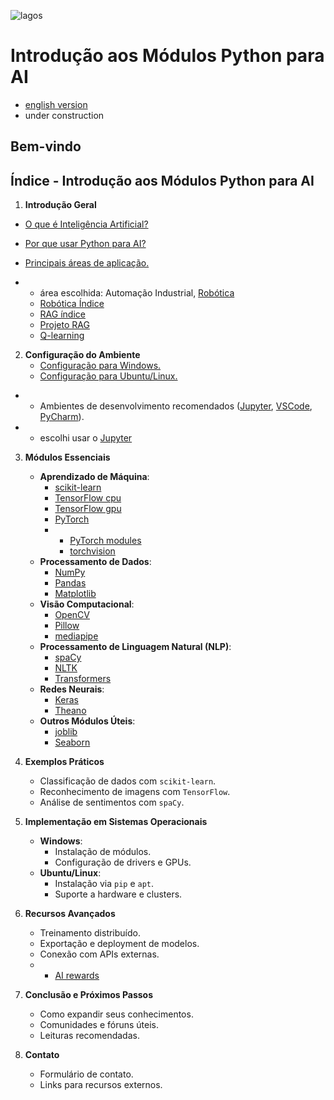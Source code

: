 ![lagos](https://github.com/0joseDark/my-AI-book/blob/main/images/lagos-.jpg)

# Introdução aos Módulos Python para AI
- [english version](https://github.com/0joseDark/my-AI-book/blob/main/doc-en/indice.md)
- under construction
## Bem-vindo

## Índice - Introdução aos Módulos Python para AI

1. **Introdução Geral**

 - [O que é Inteligência Artificial?](https://github.com/0joseDark/my-AI-book/blob/main/doc-2-pt/Intelig%C3%AAncia-Artificial.md)

 - [Por que usar Python para AI?](https://github.com/0joseDark/my-AI-book/blob/main/doc-2-pt/usar-Python.md)

 - [Principais áreas de aplicação.](https://github.com/0joseDark/my-AI-book/blob/main/doc-2-pt/%C3%A1reas-de-aplica%C3%A7%C3%A3o.md)

- - área escolhida: Automação Industrial, [Robótica](https://github.com/0joseDark/my-AI-book/blob/main/doc-3-pt/robots.md)
  - [Robótica Índice](https://github.com/0joseDark/my-AI-book/blob/main/doc-3-pt/%C3%ADndice-robotica.md)
  - [RAG índice](https://github.com/0joseDark/my-AI-book/blob/main/doc-1-pt/RAG-1.md)
  - [Projeto RAG](https://github.com/0joseDark/my-AI-book/blob/main/doc-3-pt/RAG-projeto.md)
  - [Q-learning](https://github.com/0joseDark/my-AI-book/blob/main/doc-3-pt/Q-learning.md)
2. **Configuração do Ambiente**
   - [Configuração para Windows.](https://github.com/0joseDark/my-AI-book/blob/main/doc-2-pt/Windows.md)
   - [Configuração para Ubuntu/Linux.](https://github.com/0joseDark/my-AI-book/blob/main/doc-2-pt/linux.md)
  - - Ambientes de desenvolvimento recomendados ([Jupyter](https://github.com/0joseDark/my-AI-book/blob/main/doc-2-pt/linux.md), [VSCode](https://github.com/0joseDark/my-AI-book/blob/main/doc-2-pt/VSCode.md), [PyCharm](https://github.com/0joseDark/my-AI-book/blob/main/doc-2-pt/PyCharm.md)).
   - - escolhi usar o [Jupyter](https://github.com/0joseDark/my-AI-book/blob/main/doc-3-pt/Notebook-Jupyter.md)

3. **Módulos Essenciais**
   - **Aprendizado de Máquina**:
     - [scikit-learn](https://github.com/0joseDark/my-AI-book/blob/main/doc-3-pt/scikit-learn.md)
     - [TensorFlow cpu](https://github.com/0joseDark/my-AI-book/blob/main/doc-3-pt/TensorFlow-cpu.md)
     - [TensorFlow gpu](https://github.com/0joseDark/my-AI-book/blob/main/doc-3-pt/TensorFlow-GPU.md)
     - [PyTorch](https://github.com/0joseDark/my-AI-book/blob/main/doc-3-pt/PyTorch.md)
     - - [PyTorch modules](https://github.com/0joseDark/my-AI-book/blob/main/doc-3-pt/list-PyTorch-modules.md)
       - [torchvision](https://github.com/0joseDark/my-AI-book/blob/main/doc-3-pt/torchvision.md)
   - **Processamento de Dados**:
     - [NumPy](https://github.com/0joseDark/my-AI-book/blob/main/doc-3-pt/NumPy.md)
     - [Pandas](https://github.com/0joseDark/my-AI-book/blob/main/doc-3-pt/Pandas.md)
     - [Matplotlib](https://github.com/0joseDark/my-AI-book/blob/main/doc-3-pt/Matplotlib.md)
   - **Visão Computacional**:
     - [OpenCV](https://github.com/0joseDark/my-AI-book/blob/main/doc-3-pt/OpenCV.md)
     - [Pillow](https://github.com/0joseDark/my-AI-book/blob/main/doc-3-pt/Pillow.md)
     - [mediapipe](https://github.com/0joseDark/my-AI-book/blob/main/doc-3-pt/MediaPipe.md)
   - **Processamento de Linguagem Natural (NLP)**:
     - [spaCy](https://github.com/0joseDark/my-AI-book/blob/main/doc-3-pt/spaCy.md)
     - [NLTK](https://github.com/0joseDark/my-AI-book/blob/main/doc-3-pt/NLTK.md)
     - [Transformers](https://github.com/0joseDark/my-AI-book/blob/main/doc-3-pt/Transformers.md)
   - **Redes Neurais**:
     - [Keras](https://github.com/0joseDark/my-AI-book/blob/main/doc-3-pt/Keras.md)
     - [Theano](https://github.com/0joseDark/my-AI-book/blob/main/doc-3-pt/Theano.md)
   - **Outros Módulos Úteis**:
     - [joblib](https://github.com/0joseDark/my-AI-book/blob/main/doc-3-pt/joblib.md)
     - [Seaborn](https://github.com/0joseDark/my-AI-book/blob/main/doc-3-pt/Seaborn.md)

4. **Exemplos Práticos**
   - Classificação de dados com `scikit-learn`.
   - Reconhecimento de imagens com `TensorFlow`.
   - Análise de sentimentos com `spaCy`.

5. **Implementação em Sistemas Operacionais**
   - **Windows**:
     - Instalação de módulos.
     - Configuração de drivers e GPUs.
   - **Ubuntu/Linux**:
     - Instalação via `pip` e `apt`.
     - Suporte a hardware e clusters.

6. **Recursos Avançados**
   - Treinamento distribuído.
   - Exportação e deployment de modelos.
   - Conexão com APIs externas.
   - - [AI rewards](https://theirf.org/wp-content/uploads/2018/09/2018-ai-study-white-paper-part-2.pdf)


7. **Conclusão e Próximos Passos**
   - Como expandir seus conhecimentos.
   - Comunidades e fóruns úteis.
   - Leituras recomendadas.

8. **Contato**
   - Formulário de contato.
   - Links para recursos externos.
